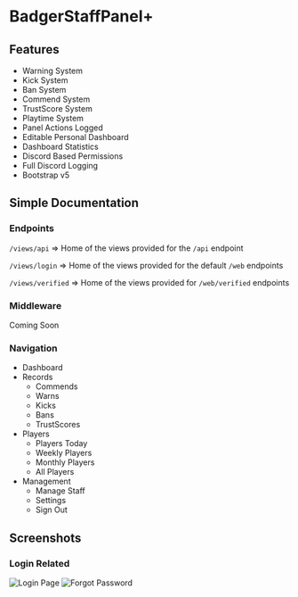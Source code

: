 # BadgerStaffPanel+

## Features
* Warning System
* Kick System
* Ban System
* Commend System
* TrustScore System
* Playtime System
* Panel Actions Logged
* Editable Personal Dashboard
* Dashboard Statistics
* Discord Based Permissions
* Full Discord Logging
* Bootstrap v5

## Simple Documentation
### Endpoints
`/views/api` => Home of the views provided for the `/api` endpoint

`/views/login` => Home of the views provided for the default `/web` endpoints

`/views/verified` => Home of the views provided for `/web/verified` endpoints
### Middleware
Coming Soon
### Navigation
* Dashboard
* Records
  * Commends
  * Warns
  * Kicks
  * Bans
  * TrustScores
* Players
  * Players Today
  * Weekly Players
  * Monthly Players
  * All Players
* Management
  * Manage Staff
  * Settings
  * Sign Out

## Screenshots
### Login Related
![Login Page](https://i.gyazo.com/6a400575d5ce1445664b25f201b834aa.jpg)
![Forgot Password](https://i.gyazo.com/495f729e93d9f8014f0487909bd318f9.jpg)
